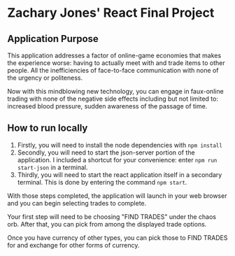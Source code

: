 # Zachary Jones' React Final Project

## Application Purpose

This application addresses a factor of online-game economies that makes the experience worse: having to actually meet with and trade items to other people. All the inefficiencies of face-to-face communication with none of the urgency or politeness.

Now with this mindblowing new technology, you can engage in faux-online trading with none of the negative side effects including but not limited to: increased blood pressure, sudden awareness of the passage of time.

## How to run locally

1. Firstly, you will need to install the node dependencies with `npm install`
2. Secondly, you will need to start the json-server portion of the application. I included a shortcut for your convenience: enter `npm run start-json` in a terminal.
3. Thirdly, you will need to start the react application itself in a secondary terminal. This is done by entering the command `npm start`.

With those steps completed, the application will launch in your web browser and you can begin selecting trades to complete.

Your first step will need to be choosing "FIND TRADES" under the chaos orb. After that, you can pick from among the displayed trade options.

Once you have currency of other types, you can pick those to FIND TRADES for and exchange for other forms of currency.
